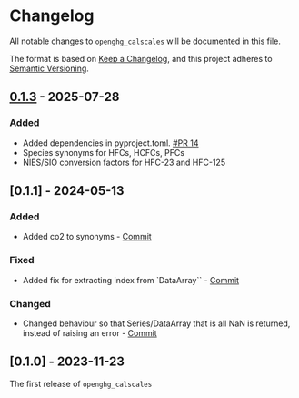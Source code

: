 # Changelog

All notable changes to `openghg_calscales` will be documented in this file.

The format is based on [Keep a Changelog](https://keepachangelog.com/en/1.0.0/),
and this project adheres to [Semantic Versioning](https://semver.org/spec/v2.0.0.html).

## [0.1.3](https://github.com/openghg/openghg/compare/0.1.2...HEAD) - 2025-07-28

### Added
- Added dependencies in pyproject.toml. [#PR 14](https://github.com/openghg/openghg_calscales/pull/14)
- Species synonyms for HFCs, HCFCs, PFCs
- NIES/SIO conversion factors for HFC-23 and HFC-125

## [0.1.1] - 2024-05-13

### Added

- Added co2 to synonyms - [Commit](https://github.com/openghg/openghg_calscales/commit/a0b6f82901c26a610949f91be1aef2d4e3290fc2)

### Fixed

- Added fix for extracting index from `DataArray`` - [Commit](https://github.com/openghg/openghg_calscales/commit/29688ba65df06ef88defaad6ea0227ca64d49d2b)

### Changed

-  Changed behaviour so that Series/DataArray that is all NaN is returned, instead of raising an error - [Commit](https://github.com/openghg/openghg_calscales/commit/166d5113ee1914c8dd9293a3829148cf1dfe85e6)


## [0.1.0] - 2023-11-23

The first release of `openghg_calscales`
